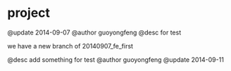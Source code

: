 project
=======

@update 2014-09-07
@author guoyongfeng
@desc   for test

we have a new branch of 20140907_fe_first

@desc	add something for test
@author guoyongfeng
@update 2014-09-11
